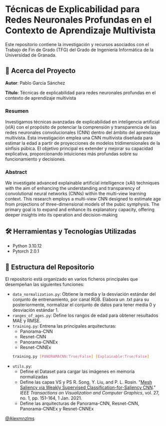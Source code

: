 # Técnicas de Explicabilidad para Redes Neuronales Profundas en el Contexto de Aprendizaje Multivista

Este repositorio contiene la investigación y recursos asociados con el Trabajo de Fin de Grado (TFG) del Grado de Ingeniería Informática de la Universidad de Granada.

## 🧐 Acerca del Proyecto

**Autor**: Pablo García Sánchez

**Título**: 
Técnicas de explicabilidad para redes neuronales profundas en el contexto de aprendizaje multivista

### Resumen

Investigamos técnicas avanzadas de explicabilidad en inteligencia artificial (xIA) con el propósito de potenciar la comprensión y transparencia de las redes neuronales convolucionales (CNN) dentro del ámbito del aprendizaje multivista. Esta investigación emplea una CNN multivista diseñada para estimar la edad a partir de proyecciones de modelos tridimensionales de la sínfisis púbica. El objetivo principal es extender y mejorar su capacidad explicativa, proporcionando intuiciones más profundas sobre su funcionamiento y decisiones.

### Abstract

We investigate advanced explainable artificial intelligence (xAI) techniques with the aim of enhancing the understanding and transparency of convolutional neural networks (CNNs) within the multi-view learning context. This research employs a multi-view CNN designed to estimate age from projections of three-dimensional models of the pubic symphysis. The primary goal is to expand and enhance its explanatory capacity, offering deeper insights into its operation and decision-making

## 🛠 Herramientas y Tecnologías Utilizadas

- Python 3.10.12
- Pytorch 2.0.1

## 📂 Estructura del Repositorio

El repositorio está organizado en varios ficheros principales que desempeñan las siguientes funciones:

- `data_normalization.py`: Obtiene la media y la desviación estándar del conjunto de entrenamiento, por canal RGB. Elabora un .txt para su posteriormente, normalizar el conjunto de datos para tener media 0 y desviación estándar 1.
- `ranges_of_ages.py`: Define los rangos de edad para obtener resultados MAE y RMSE.
- `training.py`: Entrena las principales arquitecturas:
  -  Panorama-CNN
  -  Resnet-CNN
  -  Panorama-CNNEx
  -  Resnet-CNNEx
  ```bash
  training.py [PANORAMACNN:True/False] [Explainable:True/False]
- `utils.py`:
  - Define el Dataset para cargar las imágenes en memoria normalizadas
  - Define las capas VS y PS R. Song, Y. Liu, and P. L. Rosin. "[Mesh Saliency via Weakly Supervised Classification-for-Saliency CNN](https://doi.org/10.1109/TVCG.2019.2928794)." *IEEE Transactions on Visualization and Computer Graphics*, vol. 27, no. 1, pp. 151-164, 1 Jan. 2021.
  - Define las arquitecturas de Panorama-CNN, Resnet-CNN, Panorama-CNNEx y Resnet-CNNEx
 
[@Alexmnzlms](https://github.com/Alexmnzlms/Age_estimation_from_3D_models)
  
